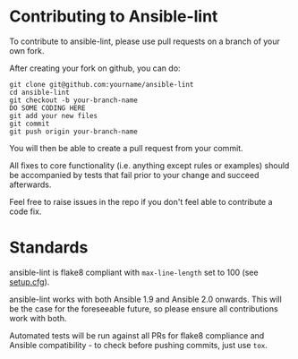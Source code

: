 Contributing to Ansible-lint
============================

To contribute to ansible-lint, please use pull requests on a branch of your own fork.

After creating your fork on github, you can do:
```
git clone git@github.com:yourname/ansible-lint
cd ansible-lint
git checkout -b your-branch-name
DO SOME CODING HERE
git add your new files
git commit
git push origin your-branch-name
```
You will then be able to create a pull request from your commit. 

All fixes to core functionality (i.e. anything except rules or examples) should
be accompanied by tests that fail prior to your change and succeed afterwards. 

Feel free to raise issues in the repo if you don't feel able to contribute a code fix.

Standards
=========

ansible-lint is flake8 compliant with `max-line-length` set to 100
(see [setup.cfg](setup.cfg)).

ansible-lint works with both Ansible 1.9 and Ansible 2.0 onwards. This will be
the case for the foreseeable future, so please ensure all contributions work
with both.

Automated tests will be run against all PRs for flake8 compliance and Ansible
compatibility - to check before pushing commits, just use `tox`.
